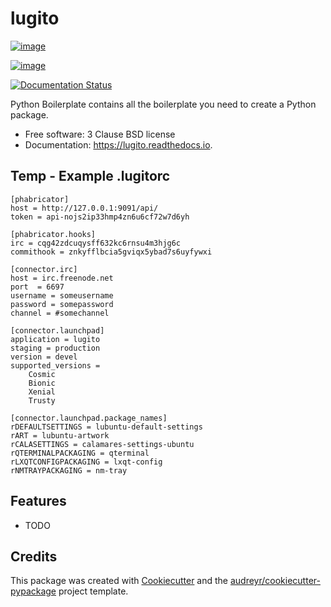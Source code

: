 lugito
======

[![image](https://img.shields.io/pypi/v/lugito.svg)](https://pypi.python.org/pypi/lugito)

[![image](https://img.shields.io/travis/doc-E-brown/lugito.svg)](https://travis-ci.org/doc-E-brown/lugito)

[![Documentation Status](https://readthedocs.org/projects/lugito/badge/?version=latest)](https://lugito.readthedocs.io/en/latest/?badge=latest)

Python Boilerplate contains all the boilerplate you need to create a
Python package.

-   Free software: 3 Clause BSD license
-   Documentation: <https://lugito.readthedocs.io>.

Temp - Example .lugitorc
------------------------

```
[phabricator]
host = http://127.0.0.1:9091/api/
token = api-nojs2ip33hmp4zn6u6cf72w7d6yh

[phabricator.hooks]
irc = cqg42zdcuqysff632kc6rnsu4m3hjg6c
commithook = znkyfflbcia5gviqx5ybad7s6uyfywxi

[connector.irc]
host = irc.freenode.net
port  = 6697
username = someusername
password = somepassword
channel = #somechannel

[connector.launchpad]
application = lugito
staging = production
version = devel
supported_versions =
    Cosmic
    Bionic
    Xenial
    Trusty

[connector.launchpad.package_names]
rDEFAULTSETTINGS = lubuntu-default-settings
rART = lubuntu-artwork
rCALASETTINGS = calamares-settings-ubuntu
rQTERMINALPACKAGING = qterminal
rLXQTCONFIGPACKAGING = lxqt-config
rNMTRAYPACKAGING = nm-tray
```

Features
--------

-   TODO

Credits
-------

This package was created with
[Cookiecutter](https://github.com/audreyr/cookiecutter) and the
[audreyr/cookiecutter-pypackage](https://github.com/audreyr/cookiecutter-pypackage)
project template.
